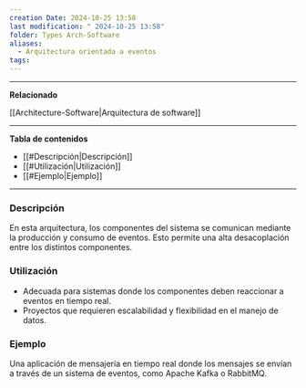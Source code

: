 ```yaml
---
creation Date: 2024-10-25 13:58
last modification: " 2024-10-25 13:58"
folder: Types Arch-Software
aliases:
  - Arquitectura orientada a eventos
tags:
---
```

___
**Relacionado**

[[Architecture-Software|Arquitectura de software]]
___
**Tabla de contenidos**

- [[#Descripción|Descripción]]
- [[#Utilización|Utilización]]
- [[#Ejemplo|Ejemplo]]

___
### Descripción
En esta arquitectura, los componentes del sistema se comunican mediante la producción y consumo de eventos. Esto permite una alta desacoplación entre los distintos componentes.

### Utilización
- Adecuada para sistemas donde los componentes deben reaccionar a eventos en tiempo real.
- Proyectos que requieren escalabilidad y flexibilidad en el manejo de datos.

### Ejemplo
Una aplicación de mensajería en tiempo real donde los mensajes se envían a través de un sistema de eventos, como Apache Kafka o RabbitMQ.